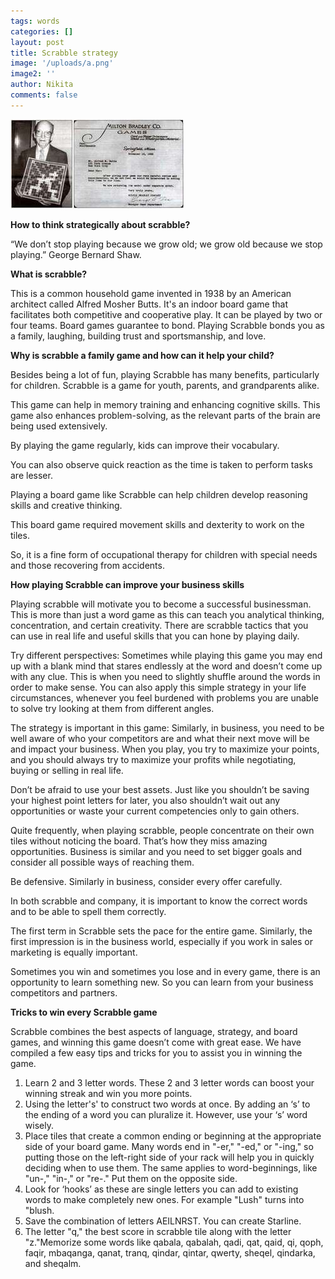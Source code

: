 ```yaml
---
tags: words
categories: []
layout: post
title: Scrabble strategy
image: '/uploads/a.png'
image2: ''
author: Nikita
comments: false
---
```


![](/uploads/alfred-1.jpg)

**How to think strategically about scrabble?**

“We don’t stop playing because we grow old; we grow old because we stop playing.” George Bernard Shaw.

**What is scrabble?**

This is a common household game invented in 1938 by an American architect called Alfred Mosher Butts. It's an indoor board game that facilitates both competitive and cooperative play. It can be played by two or four teams. Board games guarantee to bond. Playing Scrabble bonds you as a family, laughing, building trust and sportsmanship, and love.

**Why is scrabble a family game and how can it help your child?**

Besides being a lot of fun, playing Scrabble has many benefits, particularly for children. Scrabble is a game for youth, parents, and grandparents alike.

This game can help in memory training and enhancing cognitive skills. This game also enhances problem-solving, as the relevant parts of the brain are being used extensively.

By playing the game regularly, kids can improve their vocabulary.

You can also observe quick reaction as the time is taken to perform tasks are lesser.

Playing a board game like Scrabble can help children develop reasoning skills and creative thinking.

This board game required movement skills and dexterity to work on the tiles.

So, it is a fine form of occupational therapy for children with special needs and those recovering from accidents.

**How playing Scrabble can improve your business skills**

Playing scrabble will motivate you to become a successful businessman. This is more than just a word game as this can teach you analytical thinking, concentration, and certain creativity. There are scrabble tactics that you can use in real life and useful skills that you can hone by playing daily.

Try different perspectives: Sometimes while playing this game you may end up with a blank mind that stares endlessly at the word and doesn’t come up with any clue. This is when you need to slightly shuffle around the words in order to make sense. You can also apply this simple strategy in your life circumstances, whenever you feel burdened with problems you are unable to solve try looking at them from different angles.

The strategy is important in this game: Similarly, in business, you need to be well aware of who your competitors are and what their next move will be and impact your business. When you play, you try to maximize your points, and you should always try to maximize your profits while negotiating, buying or selling in real life.

Don’t be afraid to use your best assets. Just like you shouldn’t be saving your highest point letters for later, you also shouldn’t wait out any opportunities or waste your current competencies only to gain others.

Quite frequently, when playing scrabble, people concentrate on their own tiles without noticing the board. That’s how they miss amazing opportunities. Business is similar and you need to set bigger goals and consider all possible ways of reaching them.

Be defensive. Similarly in business, consider every offer carefully.

In both scrabble and company, it is important to know the correct words and to be able to spell them correctly.

The first term in Scrabble sets the pace for the entire game. Similarly, the first impression is in the business world, especially if you work in sales or marketing is equally important.

Sometimes you win and sometimes you lose and in every game, there is an opportunity to learn something new. So you can learn from your business competitors and partners.

**Tricks to win every Scrabble game**

Scrabble combines the best aspects of language, strategy, and board games, and winning this game doesn’t come with great ease. We have compiled a few easy tips and tricks for you to assist you in winning the game.

1. Learn 2 and 3 letter words. These 2 and 3 letter words can boost your winning streak and win you more points.
2. Using the letter's' to construct two words at once. By adding an ‘s’ to the ending of a word you can pluralize it. However, use your ‘s’ word wisely.
3. Place tiles that create a common ending or beginning at the appropriate side of your board game. Many words end in "-er," "-ed," or "-ing," so putting those on the left-right side of your rack will help you in quickly deciding when to use them. The same applies to word-beginnings, like "un-," "in-," or "re-." Put them on the opposite side.
4. Look for ‘hooks’ as these are single letters you can add to existing words to make completely new ones. For example "Lush" turns into "blush.
5. Save the combination of letters AEILNRST. You can create Starline.
6. The letter "q," the best score in scrabble tile along with the letter "z."Memorize some words like qabala, qabalah, qadi, qat, qaid, qi, qoph, faqir, mbaqanga, qanat, tranq, qindar, qintar, qwerty, sheqel, qindarka, and sheqalm.
